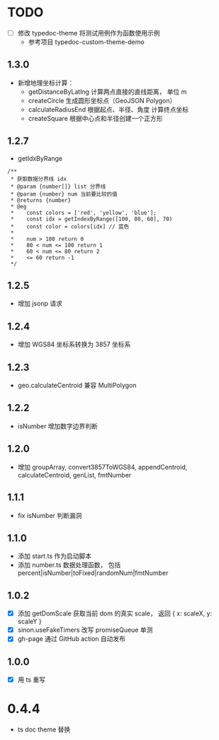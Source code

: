 # TODO
- [ ] 修改 typedoc-theme 将测试用例作为函数使用示例
  - 参考项目 typedoc-custom-theme-demo

## 1.3.0
- 新增地理坐标计算：
  - getDistanceByLatlng 计算两点直接的直线距离， 单位 m
  - createCircle 生成圆形坐标点（GeoJSON Polygon）
  - calculateRadiusEnd 根据起点、半径、角度 计算终点坐标
  - createSquare 根据中心点和半径创建一个正方形
## 1.2.7
- getIdxByRange
```
/**
 * 获取数据分界线 idx
 * @param {number[]} list 分界线
 * @param {number} num 当前要比较的值
 * @returns {number}
 * @eg
 *    const colors = ['red', 'yellow', 'blue'];
 *    const idx = getIndexByRange([100, 80, 60], 70)
 *    const color = colors[idx] // 蓝色
 *
 *    num > 100 return 0
 *    80 < num <= 100 return 1
 *    60 < num <= 80 return 2
 *    <= 60 return -1
 */
```
## 1.2.5
- 增加 jsonp 请求
## 1.2.4
- 增加 WGS84 坐标系转换为 3857 坐标系
## 1.2.3
- geo.calculateCentroid 兼容 MultiPolygon

## 1.2.2
- isNumber 增加数字边界判断


## 1.2.0
- 增加 groupArray, convert3857ToWGS84, appendCentroid, calculateCentroid, genList, fmtNumber

## 1.1.1
- fix isNumber 判断漏洞
## 1.1.0
- 添加 start.ts 作为启动脚本
- 添加 number.ts 数据处理函数， 包括 percent|isNumber|toFixed|randomNum|fmtNumber

## 1.0.2
- [x] 添加 getDomScale 获取当前 dom 的真实 scale， 返回 { x: scaleX, y: scaleY }
- [x] sinon.useFakeTimers 改写 promiseQueue 单测
- [x] gh-page 通过 GitHub action 自动发布

## 1.0.0
- [x] 用 ts 重写
# 0.4.4
- ts doc theme 替换